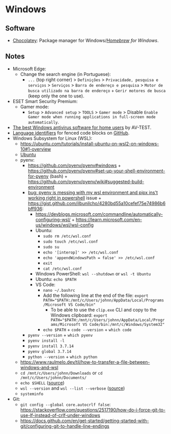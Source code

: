 # Windows

## Software

- [Chocolatey](https://chocolatey.org/): Package manager for Windows/_[Homebrew](https://brew.sh/) for Windows_.

## Notes

- Microsoft Edge:
  - Change the search engine (in Portuguese):
    - `...` (top right corner) > `Definições` > `Privacidade, pesquisa e serviços` > `Serviços` > `Barra de endereço e pesquisa` > `Motor de busca utilizado na barra de endereço` + `Gerir motores de busca` (keep only the one to use).
- ESET Smart Security Premium:
  - Gamer mode:
    - `Setup` > `Advanced setup` > `TOOLS` > `Gamer mode` > Disable `Enable Gamer mode when running applications in full-screen mode automatically`.
- [The best Windows antivirus software for home users](https://www.av-test.org/en/antivirus/home-windows/) by AV-TEST.
- [Language identifiers](https://github.com/github/linguist/blob/master/lib/linguist/languages.yml) for fenced code blocks on [GitHub](https://docs.github.com/en/get-started/writing-on-github/working-with-advanced-formatting/creating-and-highlighting-code-blocks#syntax-highlighting).
- Windows Subsystem for Linux (WSL):
  - https://ubuntu.com/tutorials/install-ubuntu-on-wsl2-on-windows-10#1-overview
  - [Ubuntu](https://www.microsoft.com/store/productId/9PDXGNCFSCZV)
  - pyenv:
    - https://github.com/pyenv/pyenv#windows + https://github.com/pyenv/pyenv#set-up-your-shell-environment-for-pyenv (bash) + https://github.com/pyenv/pyenv/wiki#suggested-build-environment
    - [bug: pyenv is messing with my wsl environment and pipx ins't working right in powershell](https://github.com/pyenv-win/pyenv-win/issues/469) issue + https://gist.github.com/ilbunilcho/4280bd55a10cefef75e74986b6bff936:
      - https://devblogs.microsoft.com/commandline/automatically-configuring-wsl/ + https://learn.microsoft.com/en-us/windows/wsl/wsl-config
      - Ubuntu:
        - `sudo rm /etc/wsl.conf`
        - `sudo touch /etc/wsl.conf`
        - `sudo su`
        - `echo '[interop]' >> /etc/wsl.conf`
        - `echo 'appendWindowsPath = false' >> /etc/wsl.conf`
        - `exit`
        - `cat /etc/wsl.conf`
      - Windows PowerShell: `wsl --shutdown` or `wsl -t Ubuntu`
      - Ubuntu: `echo $PATH`
      - VS Code:
        - `nano ~/.bashrc`
        - Add the following line at the end of the file: `export PATH="$PATH:/mnt/c/Users/johnn/AppData/Local/Programs/Microsoft VS Code/bin"`
          - To be able to use the `clip.exe` CLI and copy to the Windows clipboard: `export PATH="$PATH:/mnt/c/Users/johnn/AppData/Local/Programs/Microsoft VS Code/bin:/mnt/c/Windows/System32"`
        - `echo $PATH` + `code --version` + `which code`
    - `pyenv --version` + `which pyenv`
    - `pyenv install -l`
    - `pyenv install 3.7.14`
    - `pyenv global 3.7.14`
    - `python --version` + `which python`
  - https://www.raulmelo.dev/til/how-to-transfer-a-file-between-windows-and-wsl
  - `cd /mnt/c/Users/johnn/Downloads` or `cd /mnt/c/Users/johnn/Documents/`
  - `echo $SHELL` ([source](https://askubuntu.com/a/590903))
  - `wsl --version` and `wsl --list --verbose` ([source](https://learn.microsoft.com/en-us/windows/wsl/basic-commands))
  - `systeminfo`
- Git:
  - `git config --global core.autocrlf false`: https://stackoverflow.com/questions/2517190/how-do-i-force-git-to-use-lf-instead-of-crlf-under-windows
  - https://docs.github.com/en/get-started/getting-started-with-git/configuring-git-to-handle-line-endings
